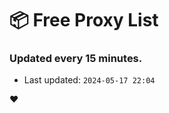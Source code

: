 # :package: Free Proxy List
### Updated every 15 minutes.

- Last updated: `2024-05-17 22:04`

:heart:
